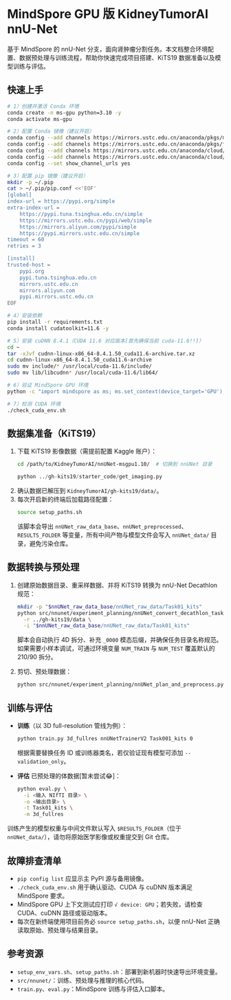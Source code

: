 # MindSpore GPU 版 KidneyTumorAI nnU-Net

基于 MindSpore 的 nnU-Net 分支，面向肾肿瘤分割任务。本文档整合环境配置、数据预处理与训练流程，帮助你快速完成项目搭建、KiTS19 数据准备以及模型训练与评估。

## 快速上手

```bash
# 1）创建并激活 Conda 环境
conda create -n ms-gpu python=3.10 -y
conda activate ms-gpu

# 2）配置 Conda 镜像（建议开启）
conda config --add channels https://mirrors.ustc.edu.cn/anaconda/pkgs/main/
conda config --add channels https://mirrors.ustc.edu.cn/anaconda/pkgs/free/
conda config --add channels https://mirrors.ustc.edu.cn/anaconda/cloud/conda-forge/
conda config --add channels https://mirrors.ustc.edu.cn/anaconda/cloud/msys2/
conda config --set show_channel_urls yes

# 3）配置 pip 镜像（建议开启）
mkdir -p ~/.pip
cat > ~/.pip/pip.conf <<'EOF'
[global]
index-url = https://pypi.org/simple
extra-index-url =
    https://pypi.tuna.tsinghua.edu.cn/simple
    https://mirrors.ustc.edu.cn/pypi/web/simple
    https://mirrors.aliyun.com/pypi/simple
    https://pypi.mirrors.ustc.edu.cn/simple
timeout = 60
retries = 3

[install]
trusted-host =
    pypi.org
    pypi.tuna.tsinghua.edu.cn
    mirrors.ustc.edu.cn
    mirrors.aliyun.com
    pypi.mirrors.ustc.edu.cn
EOF

# 4）安装依赖
pip install -r requirements.txt
conda install cudatoolkit=11.6 -y

# 5）安装 cuDNN 8.4.1（CUDA 11.6 对应版本[首先确保当前 cuda-11.6!!]）
cd ~
tar -xJvf cudnn-linux-x86_64-8.4.1.50_cuda11.6-archive.tar.xz
cd cudnn-linux-x86_64-8.4.1.50_cuda11.6-archive
sudo mv include/* /usr/local/cuda-11.6/include/
sudo mv lib/libcudnn* /usr/local/cuda-11.6/lib64/

# 6）验证 MindSpore GPU 环境
python -c "import mindspore as ms; ms.set_context(device_target='GPU'); print('√ device:', ms.get_context('device_target'))"

# 7）检测 CUDA 环境
./check_cuda_env.sh
```

## 数据集准备（KiTS19）

1. 下载 KiTS19 影像数据（需提前配置 Kaggle 账户）：
   ```bash
   cd /path/to/KidneyTumorAI/nnUNet-msgpu1.10/  # 切换到 nnUNet 目录
   ```
   ```python
   python ../gh-kits19/starter_code/get_imaging.py
   ```
2. 确认数据已解压到 `KidneyTumorAI/gh-kits19/data/`。
3. 每次开启新的终端后加载路径配置：
   ```bash
   source setup_paths.sh
   ```
   该脚本会导出 `nnUNet_raw_data_base`、`nnUNet_preprocessed`、`RESULTS_FOLDER` 等变量，所有中间产物与模型文件会写入 `nnUNet_data/` 目录，避免污染仓库。

## 数据转换与预处理

1. 创建原始数据目录、重采样数据、并将 KiTS19 转换为 nnU-Net Decathlon 规范：
   ```bash
   mkdir -p "$nnUNet_raw_data_base/nnUNet_raw_data/Task01_kits"
   python src/nnunet/experiment_planning/nnUNet_convert_decathlon_task.py \
     -r ../gh-kits19/data \
     -i "$nnUNet_raw_data_base/nnUNet_raw_data/Task01_kits"
   ```
   脚本会自动执行 4D 拆分、补充 `_0000` 模态后缀，并确保任务目录名称规范。如果需要小样本调试，可通过环境变量 `NUM_TRAIN` 与 `NUM_TEST` 覆盖默认的 210/90 拆分。

2. 剪切、预处理数据：
   ```bash
   python src/nnunet/experiment_planning/nnUNet_plan_and_preprocess.py -t 1 -pl2d None
   ```

## 训练与评估

- **训练**（以 3D full-resolution 管线为例）：
  ```bash
  python train.py 3d_fullres nnUNetTrainerV2 Task001_kits 0
  ```
  根据需要替换任务 ID 或训练器类名，若仅验证现有模型可添加 `--validation_only`。

- **评估** 已预处理的体数据[暂未尝试😂]：
  ```bash
  python eval.py \
    -i <输入 NIfTI 目录> \
    -o <输出目录> \
    -t Task01_kits \
    -m 3d_fullres
  ```

训练产生的模型权重与中间文件默认写入 `$RESULTS_FOLDER`（位于 `nnUNet_data/`），请勿将原始医学影像或权重提交到 Git 仓库。

## 故障排查清单

- `pip config list` 应显示主 PyPI 源与备用镜像。
- `./check_cuda_env.sh` 用于确认驱动、CUDA 与 cuDNN 版本满足 MindSpore 要求。
- MindSpore GPU 上下文测试应打印 `√ device: GPU`；若失败，请检查 CUDA、cuDNN 路径或驱动版本。
- 每次在新终端使用项目前务必 `source setup_paths.sh`，以便 nnU-Net 正确读取原始、预处理与结果目录。

## 参考资源

- `setup_env_vars.sh`、`setup_paths.sh`：部署到新机器时快速导出环境变量。
- `src/nnunet/`：训练、预处理与推理的核心代码。
- `train.py`、`eval.py`：MindSpore 训练与评估入口脚本。
